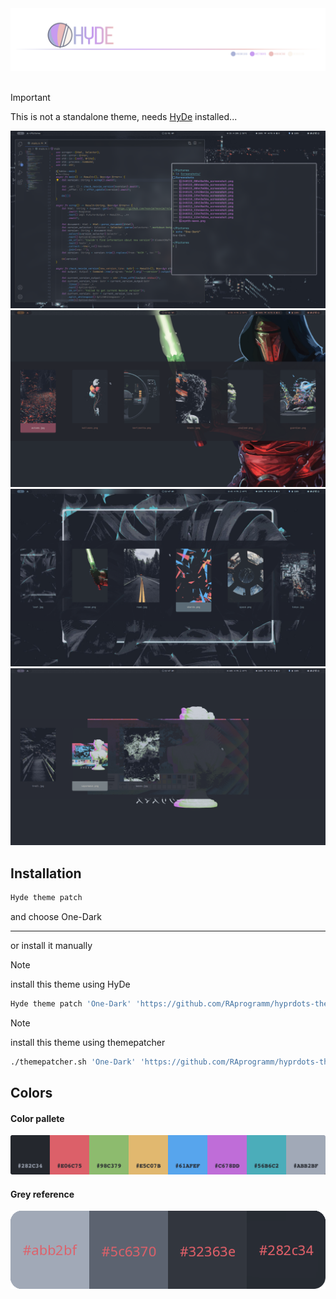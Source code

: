 <div align = center><img src="https://raw.githubusercontent.com/prasanthrangan/hyprdots/main/Source/assets/hyde_banner.png"><br><br></div>

> [!IMPORTANT]
> This is not a standalone theme, needs [HyDe](https://github.com/prasanthrangan/hyprdots) installed...

![t1](./screenshots/240213_11h51m40s_screenshot.png)
![t2](./screenshots/240213_11h46m43s_screenshot.png)
![t3](./screenshots/240213_11h47m22s_screenshot.png)
![t4](./screenshots/240213_11h47m56s_screenshot.png)

## Installation

```sh
Hyde theme patch
```
and choose One-Dark

---

or install it manually

> [!NOTE]
> install this theme using HyDe
>
>```sh
>Hyde theme patch 'One-Dark' 'https://github.com/RAprogramm/hyprdots-theme/tree/One-Dark' 'mskelton.one-dark-theme~One Dark'
>```



> [!NOTE]
> install this theme using themepatcher
>
>```sh
>./themepatcher.sh 'One-Dark' 'https://github.com/RAprogramm/hyprdots-theme/tree/One-Dark' 'mskelton.one-dark-theme~One Dark'
>```

## Colors

#### Color pallete
![colors](./screenshots/onedark-reference.png)

#### Grey reference
![grey](./screenshots/onedark_grey_ref.png)

